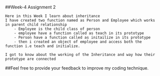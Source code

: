 
##Week-4 Assignment 2

    Here in this Week I learn about inheritance
    I have created two function named as Person and Employee which works in parent child relationship
        - Employee is the child class of person
        - employee have a function called as teach in its prototype
        - Person have a function called as initailize in its prototype
        - then i created an object of employee and access both the function i.e teach and initialize.

    I got to know about the working of the Inheritance and way how their prototype are connected

##Feel free to provide your feedback to improve my coding technique.

 





